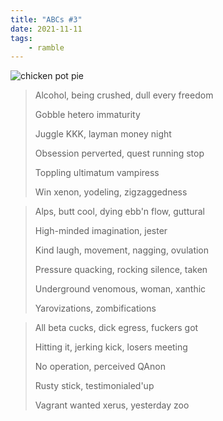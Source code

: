 ```yaml
---
title: "ABCs #3"
date: 2021-11-11
tags:
    - ramble
---
```

![chicken pot pie](/img/chicken_pot_pie.jpg)

> Alcohol, being crushed, dull every freedom
>
> Gobble hetero immaturity
>
> Juggle KKK, layman money night
>
> Obsession perverted, quest running stop
>
> Toppling ultimatum vampiress
>
> Win xenon, yodeling, zigzaggedness

> Alps, butt cool, dying ebb'n flow, guttural
>
> High-minded imagination, jester
>
> Kind laugh, movement, nagging, ovulation
>
> Pressure quacking, rocking silence, taken
>
> Underground venomous, woman, xanthic
>
> Yarovizations, zombifications

> All beta cucks, dick egress, fuckers got
>
> Hitting it, jerking kick, losers meeting
>
> No operation, perceived QAnon
>
> Rusty stick, testimonialed'up
>
> Vagrant wanted xerus, yesterday zoo
